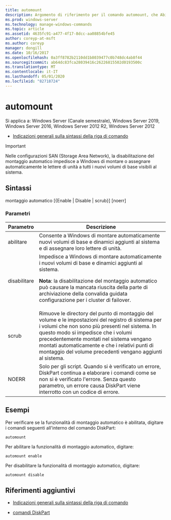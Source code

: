 ```yaml
---
title: automount
description: Argomento di riferimento per il comando automount, che Abilita o Disabilita la funzionalità di montaggio automatico.
ms.prod: windows-server
ms.technology: manage-windows-commands
ms.topic: article
ms.assetid: 4635fc91-a477-4f17-8dcc-aa08854bfe45
author: coreyp-at-msft
ms.author: coreyp
manager: dongill
ms.date: 10/16/2017
ms.openlocfilehash: 0a3ff8782b2110dd1b8039477c0b748dc4ab8f44
ms.sourcegitcommit: ab64dc83fca28039416c26226815502d0193500c
ms.translationtype: MT
ms.contentlocale: it-IT
ms.lasthandoff: 05/01/2020
ms.locfileid: "82718724"
---
```

# <a name="automount"></a>automount

Si applica a: Windows Server (Canale semestrale), Windows Server 2019, Windows Server 2016, Windows Server 2012 R2, Windows Server 2012

- [Indicazioni generali sulla sintassi della riga di comando](command-line-syntax-key.md)

> [!IMPORTANT]
> Nelle configurazioni SAN (Storage Area Network), la disabilitazione del montaggio automatico impedisce a Windows di montare o assegnare automaticamente le lettere di unità a tutti i nuovi volumi di base visibili al sistema.

## <a name="syntax"></a>Sintassi

montaggio automatico [{Enable | Disable | scrub}] [noerr]

### <a name="parameters"></a>Parametri

| Parametro | Descrizione |
| --------- | ----------- |
| abilitare | Consente a Windows di montare automaticamente nuovi volumi di base e dinamici aggiunti al sistema e di assegnare loro lettere di unità. |
| disabilitare | Impedisce a Windows di montare automaticamente i nuovi volumi di base e dinamici aggiunti al sistema.<p>**Nota**: la disabilitazione del montaggio automatico può causare la mancata riuscita della parte di archiviazione della convalida guidata configurazione per i cluster di failover. |
| scrub | Rimuove le directory del punto di montaggio del volume e le impostazioni del registro di sistema per i volumi che non sono più presenti nel sistema. In questo modo si impedisce che i volumi precedentemente montati nel sistema vengano montati automaticamente e che i relativi punti di montaggio del volume precedenti vengano aggiunti al sistema. |
| NOERR | Solo per gli script. Quando si è verificato un errore, DiskPart continua a elaborare i comandi come se non si è verificato l'errore. Senza questo parametro, un errore causa DiskPart viene interrotto con un codice di errore. |

## <a name="examples"></a>Esempi

Per verificare se la funzionalità di montaggio automatico è abilitata, digitare i comandi seguenti all'interno del comando DiskPart:

```
automount
```

Per abilitare la funzionalità di montaggio automatico, digitare:

```
automount enable
```

Per disabilitare la funzionalità di montaggio automatico, digitare:

```
automount disable
```

## <a name="additional-references"></a>Riferimenti aggiuntivi

- [Indicazioni generali sulla sintassi della riga di comando](command-line-syntax-key.md)

- [comandi DiskPart](https://docs.microsoft.com/previous-versions/windows/it-pro/windows-server-2012-r2-and-2012/cc770877(v%3dws.11))
